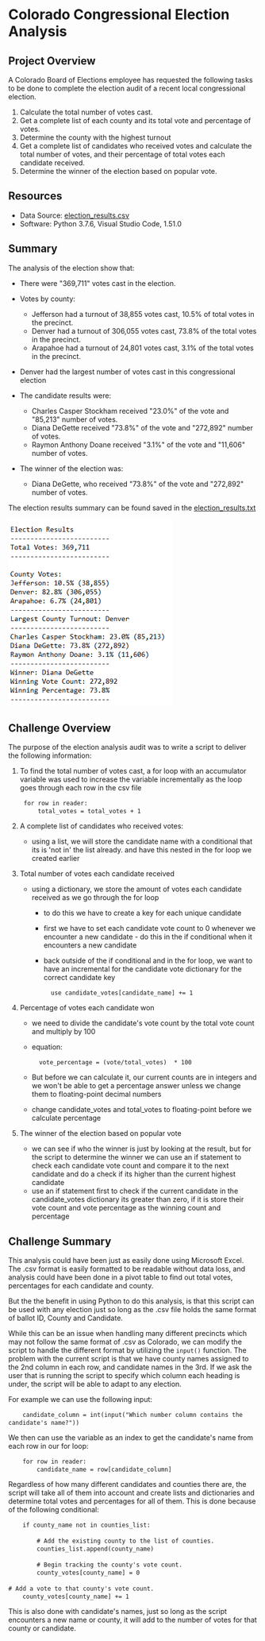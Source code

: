 # Colorado Congressional Election Analysis
## Project Overview 
A Colorado Board of Elections employee has requested the following tasks to be done to complete the election audit of a recent local congressional election.
1. Calculate the total number of votes cast. 
2. Get a complete list of each county and its total vote and percentage of votes.
3. Determine the county with the highest turnout
4. Get a complete list of candidates who received votes and calculate the total number of votes, and their percentage of total votes each candidate received. 
4. Determine the winner of the election based on popular vote.

## Resources 
- Data Source: [election_results.csv](Resources/election_results.csv)
- Software: Python 3.7.6, Visual Studio Code, 1.51.0

## Summary 
The analysis of the election show that: 
- There were "369,711" votes cast in the election. 
- Votes by county:
    - Jefferson had a turnout of 38,855 votes cast, 10.5% of total votes in the precinct.
    - Denver had a turnout of 306,055 votes cast, 73.8% of the total votes in the precinct.
    - Arapahoe had a turnout of 24,801 votes cast, 3.1% of the total votes in the precinct.
- Denver had the largest number of votes cast in this congressional election

- The candidate results were:
    - Charles Casper Stockham received "23.0%" of the vote and "85,213" number of votes. 
    - Diana DeGette received "73.8%" of the vote and "272,892" number of votes.
    - Raymon Anthony Doane received "3.1%" of the vote and "11,606" number of votes. 
- The winner of the election was:
    - Diana DeGette, who received "73.8%" of the vote and "272,892" number of votes.

The election results summary can be found saved in the [election_results.txt](analysis/election_analysis.net)

<img src="Resources/election_results.png"></img>

## Challenge Overview

The purpose of the election analysis audit was to write a script to deliver the following information:
1. To find the total number of votes cast, a for loop with an accumulator variable was used to increase the variable incrementally as the loop goes through each row in the csv file

        for row in reader:
            total_votes = total_votes + 1

2. A complete list of candidates who received votes:
    - using a list, we will store the candidate name with a conditional that its is 'not in' the list already. and have this nested in the for loop we created earlier
3. Total number of votes each candidate received
    - using a dictionary, we store the amount of votes each candidate received as we go through the for loop
        - to do this we have to create a key for each unique candidate
        - first we have to set each candidate vote count to 0 whenever we encounter a new candidate - do this in the if conditional when it encounters a new candidate
        - back outside of the if conditional and in the for loop, we want to have an incremental for the candidate vote dictionary for the correct candidate key

                use candidate_votes[candidate_name] += 1

4. Percentage of votes each candidate won
    - we need to divide the candidate's vote count by the total vote count and multiply by 100
    - equation:

            vote_percentage = (vote/total_votes)  * 100

    - But before we can calculate it, our current counts are in integers and we won't be able to get a percentage answer unless we change them to floating-point decimal numbers
    - change candidate_votes and total_votes to floating-point before we calculate percentage
5. The winner of the election based on popular vote
    - we can see if who the winner is just by looking at the result, but for the script to determine the winner we can use an if statement to check each candidate vote count and compare it to the next candidate and do a check if its higher than the current highest candidate
    - use an if statement first to check if the current candidate in the candidate_votes dictionary its greater than zero, if it is store their vote count and vote percentage as the winning count and percentage

## Challenge Summary

This analysis could have been just as easily done using Microsoft Excel. The .csv format is easily formatted to be readable without data loss, and analysis could have been done in a pivot table to find out total votes, percentages for each candidate and county. 

But the the benefit in using Python to do this analysis, is that this script can be used with any election just so long as the .csv file holds the same format of ballot ID, County and Candidate. 

While this can be an issue when handling many different precincts which may not follow the same format of .csv as Colorado, we can modify the script to handle the different format by utilizing the `input()` function. The problem with the current script is that we have county names assigned to the 2nd column in each row, and candidate names in the 3rd. If we ask the user that is running the script to specify which column each heading is under, the script will be able to adapt to any election.

For example we can use the following input:

        candidate_column = int(input("Which number column contains the candidate's name?"))
We then can use the variable as an index to get the candidate's name from each row in our for loop:

        for row in reader:
            candidate_name = row[candidate_column]

Regardless of how many different candidates and counties there are, the script will take all of them into account and create lists and dictionaries and determine total votes and percentages for all of them. This is done because of the following conditional:

        if county_name not in counties_list:

            # Add the existing county to the list of counties.
            counties_list.append(county_name)

            # Begin tracking the county's vote count.
            county_votes[county_name] = 0

    # Add a vote to that county's vote count.
        county_votes[county_name] += 1

This is also done with candidate's names, just so long as the script encounters a new name or county, it will add to the number of votes for that county or candidate.